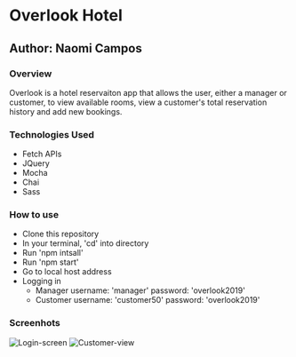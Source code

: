 # Overlook Hotel

## Author: Naomi Campos

### Overview
Overlook is a hotel reservaiton app that allows the user, either a manager or customer, to view available rooms, view a customer's total reservation history and add new bookings.

### Technologies Used
- Fetch APIs
- JQuery
- Mocha
- Chai
- Sass

### How to use
- Clone this repository
- In your terminal, 'cd' into directory
- Run 'npm intsall'
- Run 'npm start'
- Go to local host address
- Logging in
  - Manager username: 'manager' password: 'overlook2019'
  - Customer username: 'customer50' password: 'overlook2019'
  
### Screenhots
![Login-screen](src/images/login-screen.png)
![Customer-view](src/images/customer-view.png)
